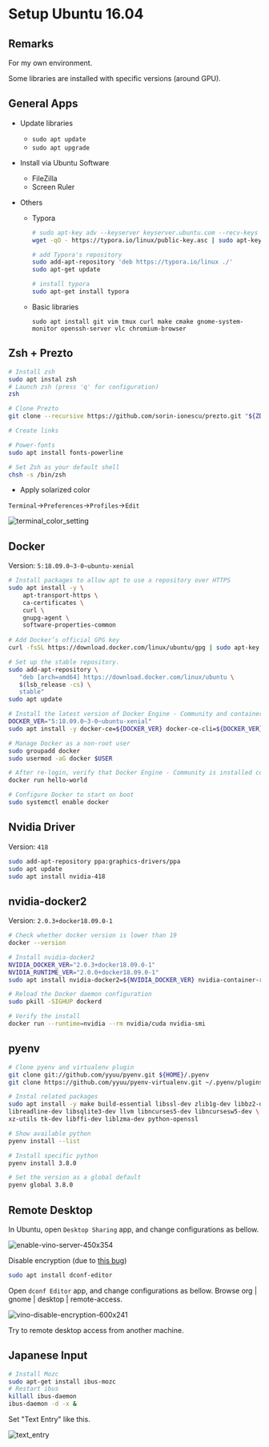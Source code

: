 # Setup Ubuntu 16.04

## Remarks

For my own environment.  

Some libraries are installed with specific versions (around GPU).

## General Apps

- Update libraries

  - `sudo apt update`
  - `sudo apt upgrade`

- Install via Ubuntu Software
  - FileZilla
  - Screen Ruler

- Others

  - Typora

    ```bash
    # sudo apt-key adv --keyserver keyserver.ubuntu.com --recv-keys BA300B7755AFCFAE
    wget -qO - https://typora.io/linux/public-key.asc | sudo apt-key add -
    
    # add Typora's repository
    sudo add-apt-repository 'deb https://typora.io/linux ./'
    sudo apt-get update
    
    # install typora
    sudo apt-get install typora
    ```

  - Basic libraries

    `sudo apt install git vim tmux curl make cmake gnome-system-monitor openssh-server vlc chromium-browser` 
    

## Zsh + Prezto

```bash
# Install zsh
sudo apt instal zsh
# Launch zsh (press 'q' for configuration)
zsh

# Clone Prezto
git clone --recursive https://github.com/sorin-ionescu/prezto.git "${ZDOTDIR:-$HOME}/.zprezto"

# Create links

# Power-fonts
sudo apt install fonts-powerline

# Set Zsh as your default shell
chsh -s /bin/zsh

```

- Apply solarized color

`Terminal`->`Preferences`->`Profiles`->`Edit`

![terminal_color_setting](./terminal_color_setting.png)

## Docker

Version: `5:18.09.0~3-0~ubuntu-xenial`

```bash
# Install packages to allow apt to use a repository over HTTPS
sudo apt install -y \
    apt-transport-https \
    ca-certificates \
    curl \
    gnupg-agent \
    software-properties-common
    
# Add Docker’s official GPG key
curl -fsSL https://download.docker.com/linux/ubuntu/gpg | sudo apt-key add -

# Set up the stable repository.
sudo add-apt-repository \
   "deb [arch=amd64] https://download.docker.com/linux/ubuntu \
   $(lsb_release -cs) \
   stable"
sudo apt update

# Install the latest version of Docker Engine - Community and containerd
DOCKER_VER="5:18.09.0~3-0~ubuntu-xenial"
sudo apt install -y docker-ce=${DOCKER_VER} docker-ce-cli=${DOCKER_VER} containerd.io

# Manage Docker as a non-root user
sudo groupadd docker
sudo usermod -aG docker $USER

# After re-login, verify that Docker Engine - Community is installed correctly by running the hello-world image
docker run hello-world

# Configure Docker to start on boot
sudo systemctl enable docker
```

## Nvidia Driver

Version: `418`

```bash
sudo add-apt-repository ppa:graphics-drivers/ppa
sudo apt update
sudo apt install nvidia-418
```

## nvidia-docker2

Version: `2.0.3+docker18.09.0-1`

```bash
# Check whether docker version is lower than 19
docker --version

# Install nvidia-docker2
NVIDIA_DOCKER_VER="2.0.3+docker18.09.0-1"
NVIDIA_RUNTIME_VER="2.0.0+docker18.09.0-1"
sudo apt install nvidia-docker2=${NVIDIA_DOCKER_VER} nvidia-container-runtime=${NVIDIA_RUNTIME_VER}

# Reload the Docker daemon configuration
sudo pkill -SIGHUP dockerd

# Verify the install
docker run --runtime=nvidia --rm nvidia/cuda nvidia-smi
```

## pyenv

```bash
# Clone pyenv and virtualenv plugin
git clone git://github.com/yyuu/pyenv.git ${HOME}/.pyenv
git clone https://github.com/yyuu/pyenv-virtualenv.git ~/.pyenv/plugins/pyenv-virtualenv

# Instal related packages
sudo apt install -y make build-essential libssl-dev zlib1g-dev libbz2-dev \
libreadline-dev libsqlite3-dev llvm libncurses5-dev libncursesw5-dev \
xz-utils tk-dev libffi-dev liblzma-dev python-openssl

# Show available python
pyenv install --list

# Install specific python
pyenv install 3.8.0

# Set the version as a global default
pyenv global 3.8.0
```

## Remote Desktop

In Ubuntu, open `Desktop Sharing` app, and change configurations as bellow.

![enable-vino-server-450x354](./enable-vino-server-450x354.jpg)

Disable encryption (due to [this bug](https://bugs.launchpad.net/ubuntu/+source/vino/+bug/1281250))

```bash
sudo apt install dconf-editor
```

Open `dconf Editor` app, and change configurations as bellow.
Browse org | gnome | desktop | remote-access.

![vino-disable-encryption-600x241](./vino-disable-encryption-600x241.jpg)

Try to remote desktop access from another machine. 



## Japanese Input

```bash
# Install Mozc
sudo apt-get install ibus-mozc
# Restart ibus
killall ibus-daemon
ibus-daemon -d -x &
```

Set "Text Entry" like this.

![text_entry](./text_entry.png)

